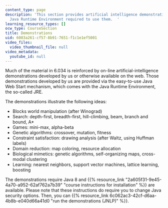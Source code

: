 ```yaml
---
content_type: page
description: 'This section provides artificial intelligence demonstrations and the
  Java Runtime Environment required to use them.  '
learning_resource_types: []
ocw_type: CourseSection
title: Demonstrations
uid: 6083a261-cf57-8b91-7651-f1c1e1ef5001
video_files:
  video_thumbnail_file: null
video_metadata:
  youtube_id: null
---
```


Much of the material in 6.034 is reinforced by on-line artificial-intelligence demonstrations developed by us or otherwise available on the web. Those demonstrations developed by us are provided via the easy-to-use Java Web Start mechanism, which comes with the Java Runtime Environment, the so-called JRE.

The demonstrations illustrate the following ideas:

*   Blocks world manipulation (after Winograd)
*   Search: depth-first, breadth-first, hill-climbing, beam, branch and bound, A\*
*   Games: mini-max, alpha-beta
*   Genetic algorithms: crossover, mutation, fitness
*   Constraint satisfaction: drawing analysis (after Waltz, using Huffman labels)
*   Domain reduction: map coloring, resource allocation
*   Biological mimetics: genetic algorithms, self-organizing maps, cross-modal clustering
*   Learning: nearest neighbors, support vector machines, lattice learning, boosting

The demonstrations require Java 8 and {{% resource_link "2a605f31-9e45-4a70-a952-62af762a7b39" "course instructions for installation" %}} are available. Please note that these instructions do require you to change Java security options. Then, you can {{% resource_link 6c062ac3-42cf-d6aa-4b8b-e040d66a41d0 "run the demonstrations (JNLP)" %}}.
